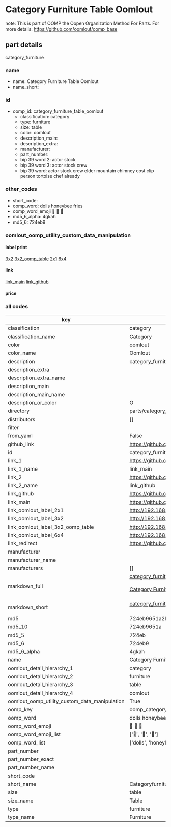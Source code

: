 # Category Furniture Table Oomlout  

note: This is part of OOMP the Oopen Organization Method For Parts. For more details: https://github.com/oomlout/oomp_base

##  part details
  



category_furniture



### name
* name: Category Furniture Table Oomlout
* name_short: 
### id
* oomp_id: category_furniture_table_oomlout
  * classification: category
  * type: furniture
  * size: table
  * color: oomlout
  * description_main: 
  * description_extra: 
  * manufacturer: 
  * part_number: 
  * bip 39 word 2: actor stock
  * bip 39 word 3: actor stock crew
  * bip 39 word: actor stock crew elder mountain chimney cost clip person tortoise chef already

### other_codes
* short_code: 
* oomp_word: dolls honeybee fries
* oomp_word_emoji :dolls: :honeybee: :fries:
* md5_6_alpha: 4gkah
* md5_6: 724eb9






### oomlout_oomp_utility_custom_data_manipulation
#### label print
[3x2](http://192.168.1.245:1112/?label=oomp%204gkah)
[3x2_oomp_table](http://192.168.1.108:1112/?label=oomp%204gkah)
[2x1](http://192.168.1.242:1112/?label=oomp%204gkah)
[6x4](http://192.168.1.55:1112/?label=oomp%204gkah)    

#### link

[link_main](https://github.com/oomlout/oomlout_oomp_version_1_messy/tree/main/parts/category_furniture_table_oomlout) [link_github](https://github.com/oomlout/oomlout_oomp_version_1_messy/tree/main/parts/category_furniture_table_oomlout)                             

#### price







### all codes 
| key | value |  
| --- | --- |  
| classification | category |  
| classification_name | Category |  
| color | oomlout |  
| color_name | Oomlout |  
| description | category_furniture |  
| description_extra |  |  
| description_extra_name |  |  
| description_main |  |  
| description_main_name |  |  
| description_or_color | O  |  
| directory | parts/category_furniture_table_oomlout |  
| distributors | [] |  
| filter |  |  
| from_yaml | False |  
| github_link | https://github.com/oomlout/oomlout_oomp_part_src/tree/main/parts/category_furniture_table_oomlout |  
| id | category_furniture_table_oomlout |  
| link_1 | https://github.com/oomlout/oomlout_oomp_version_1_messy/tree/main/parts/category_furniture_table_oomlout |  
| link_1_name | link_main |  
| link_2 | https://github.com/oomlout/oomlout_oomp_version_1_messy/tree/main/parts/category_furniture_table_oomlout |  
| link_2_name | link_github |  
| link_github | https://github.com/oomlout/oomlout_oomp_version_1_messy/tree/main/parts/category_furniture_table_oomlout |  
| link_main | https://github.com/oomlout/oomlout_oomp_version_1_messy/tree/main/parts/category_furniture_table_oomlout |  
| link_oomlout_label_2x1 | http://192.168.1.242:1112/?label=oomp%204gkah |  
| link_oomlout_label_3x2 | http://192.168.1.245:1112/?label=oomp%204gkah |  
| link_oomlout_label_3x2_oomp_table | http://192.168.1.108:1112/?label=oomp%204gkah |  
| link_oomlout_label_6x4 | http://192.168.1.55:1112/?label=oomp%204gkah |  
| link_redirect | https://github.com/oomlout/oomlout_oomp_version_1_messy/tree/main/parts/category_furniture_table_oomlout |  
| manufacturer |  |  
| manufacturer_name |  |  
| manufacturers | [] |  
| markdown_full | [category_furniture_table_oomlout](none)<br>[](none)<br>[Category Furniture Table Oomlout](none)<br><br> |  
| markdown_short | [category_furniture_table_oomlout](none)<br><br> |  
| md5 | 724eb9651a2b4614a048447466b58015 |  
| md5_10 | 724eb9651a |  
| md5_5 | 724eb |  
| md5_6 | 724eb9 |  
| md5_6_alpha | 4gkah |  
| name | Category Furniture Table Oomlout |  
| oomlout_detail_hierarchy_1 | category |  
| oomlout_detail_hierarchy_2 | furniture |  
| oomlout_detail_hierarchy_3 | table |  
| oomlout_detail_hierarchy_4 | oomlout |  
| oomlout_oomp_utility_custom_data_manipulation | True |  
| oomp_key | oomp_category_furniture_table_oomlout |  
| oomp_word | dolls honeybee fries |  
| oomp_word_emoji | :dolls: :honeybee: :fries: |  
| oomp_word_emoji_list | [':dolls:', ':honeybee:', ':fries:'] |  
| oomp_word_list | ['dolls', 'honeybee', 'fries'] |  
| part_number |  |  
| part_number_exact |  |  
| part_number_name |  |  
| short_code |  |  
| short_name | Categoryfurniture |  
| size | table |  
| size_name | Table |  
| type | furniture |  
| type_name | Furniture |  
